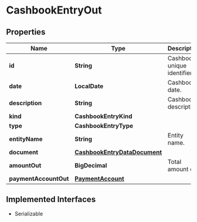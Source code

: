 

# CashbookEntryOut


## Properties

Name | Type | Description | Notes
------------ | ------------- | ------------- | -------------
**id** | **String** | Cashbook unique identifier. | 
**date** | **LocalDate** | Cashbook date. | 
**description** | **String** | Cashbook description. | 
**kind** | **CashbookEntryKind** |  | 
**type** | **CashbookEntryType** |  |  [optional]
**entityName** | **String** | Entity name. |  [optional]
**document** | [**CashbookEntryDataDocument**](CashbookEntryDataDocument.md) |  |  [optional]
**amountOut** | **BigDecimal** | Total amount out. |  [optional]
**paymentAccountOut** | [**PaymentAccount**](PaymentAccount.md) |  |  [optional]


## Implemented Interfaces

* Serializable


